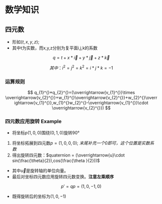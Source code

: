 # 数学知识

## 四元数
- 形如$(t,x,y,z)$;
- 其中t为实数，而x,y,z分别为复平面i,j,k的系数

$$
q=t+x*\overrightarrow{i}+y*\overrightarrow{j}+z*\overrightarrow{k}
$$

$$
其中： i^{2}=j^{2}=k^{2}=i*j*k=-1
$$

### 运算规则

$$
q_{1}^{}*q_{2}^{}=(\overrightarrow{v_{1}^{}}\times \overrightarrow{v_{2}^{}}+w_{1}^{}\overrightarrow{v_{2}^{}}+w_{2}^{}\overrightarrow{v_{1}^{}},w_{1}^{}w_{2}^{}-\overrightarrow{v_{1}^{}}\cdot \overrightarrow{v_{2}^{}})
$$

### 四元数应用旋转 Example
- 将坐标$p(1,0,0)$围绕$(0,1,0)$旋转90°

1. 将坐标拓展到四元数$p=(1,0,0,0)$; _末尾补充一个0即可，这个位置是实数系数_
2. 得出旋转四元数：$quaternion = (\overrightarrow{u}\cdot sin(\frac{\theta}{2}),cos(\frac{\theta }{2}))$



- 其中$\overrightarrow{u}$是旋转轴的单位向量。
- 最后对坐标四元数应用旋转四元数变换。**注意左乘顺序**
  
$$
    p'=qp=(1,0,-1,0)
$$

- 既得旋转后的坐标为$(1,0,-1)$